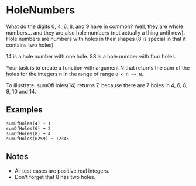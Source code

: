 # HoleNumbers

What do the digits 0, 4, 6, 8, and 9 have in common? Well, they are whole
numbers... and they are also hole numbers (not actually a thing until now).
Hole numbers are numbers with holes in their shapes (8 is special in that it
contains two holes).

14 is a hole number with one hole. 88 is a hole number with four holes.

Your task is to create a function with argument N that returns the sum of the
holes for the integers n in the range of range `0 < n <= N`.

To illustrate, sumOfHoles(14) returns 7, because there are 7 holes in 4, 6, 8,
9, 10 and 14.

## Examples

```
sumOfHoles(4) ➞ 1
sumOfHoles(6) ➞ 2
sumOfHoles(8) ➞ 4
sumOfHoles(6259) ➞ 12345
```

## Notes

* All test cases are positive real integers.
* Don't forget that 8 has two holes.
